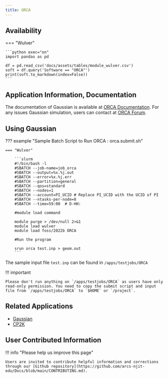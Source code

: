 ```yaml
---
title: ORCA
---
```


## Availability

=== "Wulver"

    ```python exec="on"
    import pandas as pd
    
    df = pd.read_csv('docs/assets/tables/module_wulver.csv')
    soft = df.query('Software == "ORCA"')
    print(soft.to_markdown(index=False))
    ```

## Application Information, Documentation
The documentation of Gaussian is available at [ORCA Documentation](https://www.orcasoftware.de/tutorials_orca/). For any issues Gaussian simulation, users can contact at [ORCA Forum](https://orcaforum.kofo.mpg.de/app.php/portal). 

## Using Gaussian
??? example "Sample Batch Script to Run ORCA : orca.submit.sh"
    
    === "Wulver"

        ```slurm
        #!/bin/bash -l
        #SBATCH --job-name=job_orca
        #SBATCH --output=%x.%j.out
        #SBATCH --error=%x.%j.err
        #SBATCH --partition=general
        #SBATCH --qos=standard
        #SBATCH --nodes=1
        #SBATCH --account=PI_UCID # Replace PI_UCID with the UCID of PI
        #SBATCH --ntasks-per-node=8
        #SBATCH --time=59:00  # D-HH:
        
        #module load command

        module purge > /dev/null 2>&1
        module load wulver
        module load foss/2022b ORCA
        
        #Run the program

        srun orca test.inp > geom.out
        ```

The sample input file `test.inp` can be found in `/apps/testjobs/ORCA`

!!! important
    
    Please don't run anything on `/apps/testjobs/ORCA` as users have only read-only permission. You need to copy the submit script and input file from `/apps/testjobs/ORCA` to `$HOME` or `/project`.

## Related Applications

* [Gaussian](gaussian.md)
* [CP2K](cp2k.md)

## User Contributed Information

!!! info "Please help us improve this page"

    Users are invited to contribute helpful information and corrections through our [Github repository](https://github.com/arcs-njit-edu/Docs/blob/main/CONTRIBUTING.md).




